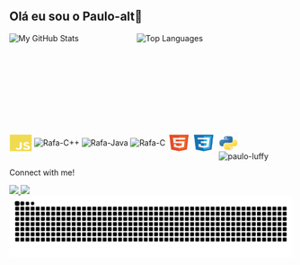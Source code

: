 ## Olá eu sou o Paulo-alt👋

<div>
<img alt="My GitHub Stats" align="left" width="45%" height="180px" src="https://github-readme-stats.vercel.app/api?username=paulo-alt&show_icons=true&theme=codeSTACKr" />

<img alt="Top Languages" align="left" width="50%" height="180px" src="https://github-readme-stats.vercel.app/api/top-langs/?username=paulo-alt&show_icons=true&layout=compact&langs_count=8&theme=codeSTACKr" />

</div>

<div style="display: inline_block"><br>
  <img align="center" alt="Rafa-Js" height="30" width="40" src="https://raw.githubusercontent.com/devicons/devicon/master/icons/javascript/javascript-plain.svg">
  <img align="center" alt="Rafa-C++" height="30" width="40" src="https://cdn.jsdelivr.net/gh/devicons/devicon@latest/icons/cplusplus/cplusplus-original.svg" />
  <img align="center" alt="Rafa-Java" height="30" width="40" src="https://cdn.jsdelivr.net/gh/devicons/devicon@latest/icons/java/java-original.svg" />
  <img align="center" alt="Rafa-C" height="30" width="40" src="https://cdn.jsdelivr.net/gh/devicons/devicon@latest/icons/csharp/csharp-original.svg" />
  <img align="center" alt="Rafa-HTML" height="30" width="40" src="https://raw.githubusercontent.com/devicons/devicon/master/icons/html5/html5-original.svg">
  <img align="center" alt="Rafa-CSS" height="30" width="40" src="https://raw.githubusercontent.com/devicons/devicon/master/icons/css3/css3-original.svg">
  <img align="center" alt="Rafa-Python" height="30" width="40" src="https://raw.githubusercontent.com/devicons/devicon/master/icons/python/python-original.svg">
  <img align="right" alt="paulo-luffy" width="26%" src="https://media3.giphy.com/media/v1.Y2lkPTc5MGI3NjExNDNxam5qN2E2am4xaHhncW51M3J1aWR4cnl3Mms1d2I1aHB4aTdrZyZlcD12MV9pbnRlcm5hbF9naWZfYnlfaWQmY3Q9cw/n881nu8KO2tJ5VtJ7U/giphy.gif" />
</div>

 ##

 Connect with me!

<a href="mailto:paulovitorfreitas33@gmail.com" target="_blank">
    <img src="https://img.shields.io/badge/-Gmail-%23333?style=for-the-badge&logo=gmail&logoColor=white" />
  </a>
<a href="https://www.linkedin.com/in/paulo-vitor-423875244?utm_source=share&utm_campaign=share_via&utm_content=profile&utm_medium=android_app" target="_blank">
    <img src="https://img.shields.io/badge/-LinkedIn-%230077B5?style=for-the-badge&logo=linkedin&logoColor=white" />
  </a>
</div>

<picture align="center">
  <source media="(prefers-color-scheme: dark)" srcset="https://raw.githubusercontent.com/paulo-alt/paulo-alt/output/github-contribution-grid-snake-dark.svg">
  <source media="(prefers-color-scheme: light)" srcset="https://raw.githubusercontent.com/paulo-alt/alt/output/github-contribution-grid-snake-dark.svg">
  <img align="center" alt="github contribution grid snake animation" src="https://raw.githubusercontent.com/paulo-alt/paulo-alt/output/github-contribution-grid-snake.svg">
</picture> 
